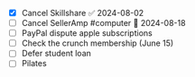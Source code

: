 - [x] Cancel Skillshare ✅ 2024-08-02
- [ ] Cancel SellerAmp #computer 📅 2024-08-18 
- [ ] PayPal dispute apple subscriptions
- [ ] Check the crunch membership (June 15)
- [ ] Defer student loan
- [ ] Pilates